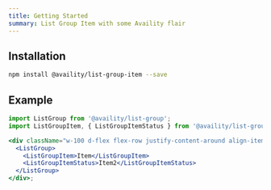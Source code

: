 ```yaml
---
title: Getting Started
summary: List Group Item with some Availity flair
---
```


## Installation

```bash
npm install @availity/list-group-item --save
```

## Example

```jsx live=true viewCode=true
import ListGroup from '@availity/list-group';
import ListGroupItem, { ListGroupItemStatus } from '@availity/list-group-item';

<div className="w-100 d-flex flex-row justify-content-around align-items-center">
  <ListGroup>
    <ListGroupItem>Item</ListGroupItem>
    <ListGroupItemStatus>Item2</ListGroupItemStatus>
  </ListGroup>
</div>;
```
